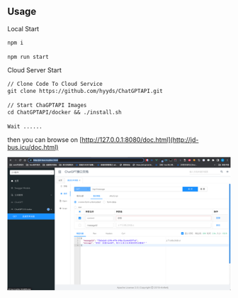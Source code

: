 ## Usage

Local Start
```shell
npm i

npm run start
```

Cloud Server Start

```shell
// Clone Code To Cloud Service
git clone https://github.com/hyyds/ChatGPTAPI.git

// Start ChaGPTAPI Images
cd ChatGPTAPI/docker && ./install.sh

Wait ......

```

then you can browse on  [http://127.0.0.1:8080/doc.html](http://jd-bus.icu/doc.html)

![img](/img.png)
